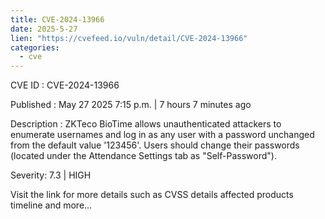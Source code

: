 ```yaml
---
title: CVE-2024-13966
date: 2025-5-27
lien: "https://cvefeed.io/vuln/detail/CVE-2024-13966"
categories:
  - cve
---
```


CVE ID : CVE-2024-13966

Published :  May 27
2025
7:15 p.m. | 7 hours
7 minutes ago

Description : ZKTeco BioTime allows unauthenticated attackers to enumerate usernames and log in as any user with a password unchanged from the default value '123456'. Users should change their passwords (located under the Attendance Settings tab as "Self-Password").

Severity: 7.3 | HIGH

Visit the link for more details
such as CVSS details
affected products
timeline
and more...
